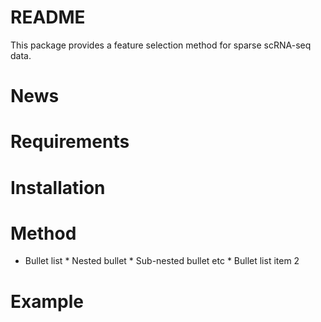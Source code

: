 # README
This package provides a feature selection method for sparse scRNA-seq data.
# News

# Requirements

# Installation

# Method
 * Bullet list
              * Nested bullet
                  * Sub-nested bullet etc
          * Bullet list item 2
# Example
